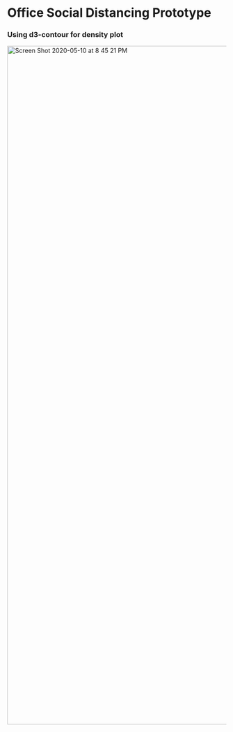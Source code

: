 # Office Social Distancing Prototype

### Using d3-contour for density plot

<img width="1556" alt="Screen Shot 2020-05-10 at 8 45 21 PM" src="https://user-images.githubusercontent.com/1707103/81514849-3911b900-92ff-11ea-9e95-bf49569b5663.png">
